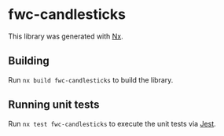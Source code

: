 # fwc-candlesticks

This library was generated with [Nx](https://nx.dev).

## Building

Run `nx build fwc-candlesticks` to build the library.

## Running unit tests

Run `nx test fwc-candlesticks` to execute the unit tests via [Jest](https://jestjs.io).
